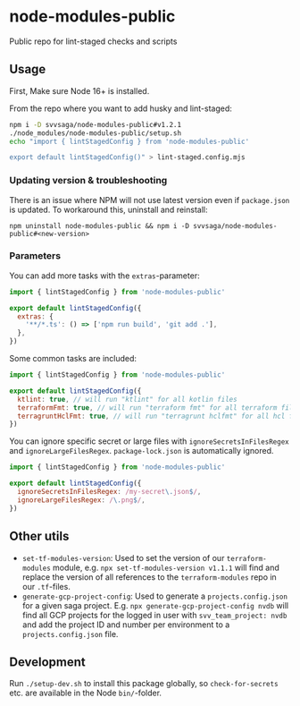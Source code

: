 # node-modules-public

Public repo for lint-staged checks and scripts

## Usage

First, Make sure Node 16+ is installed.

From the repo where you want to add husky and lint-staged:

```bash
npm i -D svvsaga/node-modules-public#v1.2.1
./node_modules/node-modules-public/setup.sh
echo "import { lintStagedConfig } from 'node-modules-public'

export default lintStagedConfig()" > lint-staged.config.mjs
```

### Updating version & troubleshooting

There is an issue where NPM will not use latest version even if `package.json` is updated. To workaround this, uninstall and reinstall:

    npm uninstall node-modules-public && npm i -D svvsaga/node-modules-public#<new-version>

### Parameters

You can add more tasks with the `extras`-parameter:

```javascript
import { lintStagedConfig } from 'node-modules-public'

export default lintStagedConfig({
  extras: {
    '**/*.ts': () => ['npm run build', 'git add .'],
  },
})
```

Some common tasks are included:

```javascript
import { lintStagedConfig } from 'node-modules-public'

export default lintStagedConfig({
  ktlint: true, // will run "ktlint" for all kotlin files
  terraformFmt: true, // will run "terraform fmt" for all terraform files
  terragruntHclFmt: true, // will run "terragrunt hclfmt" for all hcl files
})
```

You can ignore specific secret or large files with `ignoreSecretsInFilesRegex` and `ignoreLargeFilesRegex`. `package-lock.json` is automatically ignored.

```javascript
import { lintStagedConfig } from 'node-modules-public'

export default lintStagedConfig({
  ignoreSecretsInFilesRegex: /my-secret\.json$/,
  ignoreLargeFilesRegex: /\.png$/,
})
```

## Other utils

- `set-tf-modules-version`: Used to set the version of our `terraform-modules` module, e.g. `npx set-tf-modules-version v1.1.1` will find and replace the version of all references to the `terraform-modules` repo in our `.tf`-files.
- `generate-gcp-project-config`: Used to generate a `projects.config.json` for a given saga project. E.g. `npx generate-gcp-project-config nvdb` will find all GCP projects for the logged in user with `svv_team_project: nvdb` and add the project ID and number per environment to a `projects.config.json` file.

## Development

Run `./setup-dev.sh` to install this package globally, so `check-for-secrets` etc. are available in the Node `bin/`-folder.
